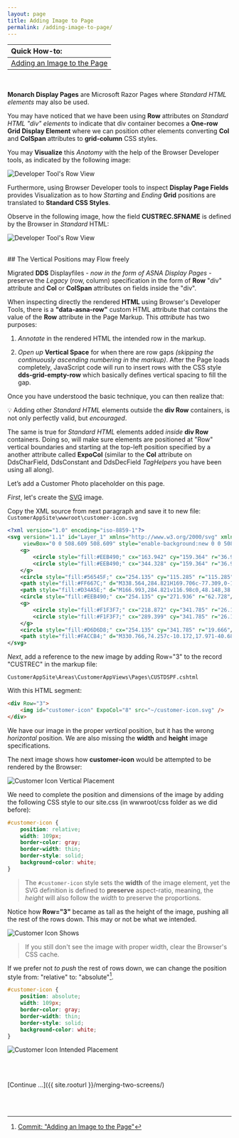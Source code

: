 ```yaml
---
layout: page
title: Adding Image to Page
permalink: /adding-image-to-page/
---
```


| Quick How-to: 
|:-------------
| [Adding an Image to the Page](https://github.com/ASNA/SunFarm/search?q=Adding+an+Image+to+the+Page&type=commits)

<br>

**Monarch Display Pages** are Microsoft Razor Pages where *Standard HTML elements* may also be used.

You may have noticed that we have been using **Row** attributes on *Standard HTML "div" elements* to indicate that div container becomes a **One-row Grid Display Element** where we can position other elements converting **Col** and **ColSpan** attributes to **grid-column** CSS styles.

You may **Visualize** this *Anatomy* with the help of the Browser Developer tools, as indicated by the following image: 

![Developer Tool's Row View](/images/developer-tools-element-view.png)

Furthermore, using Browser Developer tools to inspect **Display Page Fields** provides Visualization as to how *Starting* and *Ending* **Grid** positions are translated to **Standard CSS Styles**.

Observe in the following image, how the field **CUSTREC.SFNAME** is defined by the Browser in *Standard* HTML:

![Developer Tool's Row View](/images/developer-tools-element-style.png)

<br>
## The Vertical Positions may Flow freely

Migrated **DDS** Displayfiles - *now in the form of ASNA Display Pages* - preserve the *Legacy* (row, column) specification in the form of **Row** "div" attribute and **Col** or **ColSpan** attributes on fields inside the "div".

When inspecting directly the rendered **HTML** using Browser's Developer Tools, there is a **"data-asna-row"** custom HTML attribute that contains the value of the **Row** attribute in the Page Markup. This *attribute* has two purposes:

1. *Annotate* in the rendered HTML the intended row in the markup.

2. *Open up* **Vertical Space** for when there are row gaps *(skipping the continuously ascending numbering in the markup)*. After the Page loads completely, JavaScript code will run to insert rows with the CSS style **dds-grid-empty-row** which basically defines vertical spacing to fill the gap.

Once you have understood the basic technique, you can then realize that:

&#128161; Adding other *Standard HTML* elements outside the **div Row** containers, is not only perfectly valid, but *encouraged*.

The same is true for *Standard HTML* elements added *inside* **div Row** containers. Doing so, will make sure elements are positioned at "Row" vertical boundaries and starting at the top-left position specified by a another attribute called **ExpoCol** (similar to the **Col** attribute on DdsCharField, DdsConstant and DdsDecField *TagHelpers* you have been using all along).  

Let’s add a Customer Photo placeholder on this page.

*First*, let's create the [SVG](https://en.wikipedia.org/wiki/Scalable_Vector_Graphics) image. 

Copy the XML source from next paragraph and save it to new file: `CustomerAppSite\wwwroot\customer-icon.svg`

```xml
<?xml version="1.0" encoding="iso-8859-1"?>
<svg version="1.1" id="Layer_1" xmlns="http://www.w3.org/2000/svg" xmlns:xlink="http://www.w3.org/1999/xlink" x="0px" y="0px"
	 viewBox="0 0 508.609 508.609" style="enable-background:new 0 0 508.609 508.609;" xml:space="preserve">
    <g>
        <circle style="fill:#EEB490;" cx="163.942" cy="159.364" r="36.959"/>
        <circle style="fill:#EEB490;" cx="344.328" cy="159.364" r="36.959"/>
    </g>
    <circle style="fill:#56545F;" cx="254.135" cy="115.285" r="115.285"/>
    <path style="fill:#FF667C;" d="M338.564,284.821H169.706c-77.309,0-140.037,62.728-140.037,140.037v83.751H478.94v-83.751 C478.601,347.55,415.873,284.821,338.564,284.821z"/>
    <path style="fill:#D34A5E;" d="M166.993,284.821v116.98c0,48.148,38.993,87.142,87.142,87.142s87.142-38.993,87.142-87.142v-116.98	H166.993z"/>
    <circle style="fill:#EEB490;" cx="254.135" cy="271.936" r="62.728"/>
    <g>
        <circle style="fill:#F1F3F7;" cx="218.872" cy="341.785" r="26.109"/>
        <circle style="fill:#F1F3F7;" cx="289.399" cy="341.785" r="26.109"/>
    </g>
    <circle style="fill:#D6D6D8;" cx="254.135" cy="341.785" r="19.666"/>
    <path style="fill:#FACCB4;" d="M330.766,74.257c-10.172,17.971-40.689,31.195-76.63,31.195s-66.458-13.224-76.63-31.195 c-11.189,15.597-17.632,34.585-17.632,54.93v69.171c0,52.217,42.4,94.262,94.262,94.262c52.217,0,94.262-42.384,94.262-94.262 v-68.832C348.397,108.842,341.955,89.854,330.766,74.257z"/>
</svg>
```

*Next*, add a reference to the new image by adding Row="3" to the record "CUSTREC" in the markup file:

`CustomerAppSite\Areas\CustomerAppViews\Pages\CUSTDSPF.cshtml`

With this HTML segment:

```html
<div Row="3">
    <img id="customer-icon" ExpoCol="8" src="~/customer-icon.svg" />
</div>
```
  
We have our image in the proper *vertical* position, but it has the wrong *horizontal* position. We are also missing the **width** and **height** image specifications.

The next image shows how **customer-icon** would be attempted to be rendered by the Browser:

![Customer Icon Vertical Placement](/images/page-two-04.png)

We need to complete the position and dimensions of the image by adding the following CSS style to our site.css (in wwwroot/css folder as we did before):

```css
#customer-icon {
    position: relative;
    width: 109px;
    border-color: gray;
    border-width: thin;
    border-style: solid;
    background-color: white;
}
```

> The `#customer-icon` style sets the **width** of the image element, yet the SVG definition is defined to **preserve** aspect-ratio, meaning, the *height* will also follow the *width* to preserve the proportions.

Notice how **Row="3"** became as tall as the height of the image, pushing all the rest of the rows down. This may or not be what we intended.

![Customer Icon Shows](/images/page-two-04_a.png)

>If you still don't see the image with proper width, clear the Browser's CSS cache.

If we prefer not *to push* the rest of rows down, we can change the position style from: "relative" to: "absolute"[^1].

```css
#customer-icon {
    position: absolute;
    width: 109px;
    border-color: gray;
    border-width: thin;
    border-style: solid;
    background-color: white;
}
```

![Customer Icon Intended Placement](/images/page-two-04_b.png)

<br>
<br>

[Continue ...]({{ site.rooturl }}/merging-two-screens/)

<br>
<br>

[^1]: [Commit: "Adding an Image to the Page"](https://github.com/ASNA/SunFarm/search?q=Adding+an+Image+to+the+Page&type=commits)